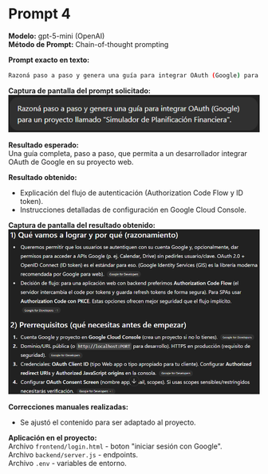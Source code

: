 # Prompt 4  

**Modelo:**  gpt-5-mini (OpenAI)  
**Método de Prompt:** Chain-of-thought prompting  

**Prompt exacto en texto:**  

``` bash
Razoná paso a paso y genera una guía para integrar OAuth (Google) para un proyecto llamado "Simulador de Planificación Financiera".
```

**Captura de pantalla del prompt solicitado:**  
![Captura del prompt](../02-prompts/capturas/prompt-4/prompt.png)  

**Resultado esperado:**  
Una guía completa, paso a paso, que permita a un desarrollador integrar OAuth de Google en su proyecto web.  

**Resultado obtenido:**  
* Explicación del flujo de autenticación (Authorization Code Flow y ID token).  
* Instrucciones detalladas de configuración en Google Cloud Console.  

**Captura de pantalla del resultado obtenido:**  
![Captura del resultado](../02-prompts/capturas/prompt-4/resultado.png)  

**Correcciones manuales realizadas:**
* Se ajustó el contenido para ser adaptado al proyecto.  

**Aplicación en el proyecto:**  
Archivo `frontend/login.html` - boton "iniciar sesión con Google".  
Archivo `backend/server.js`  - endpoints.  
Archivo `.env` - variables de entorno.  
